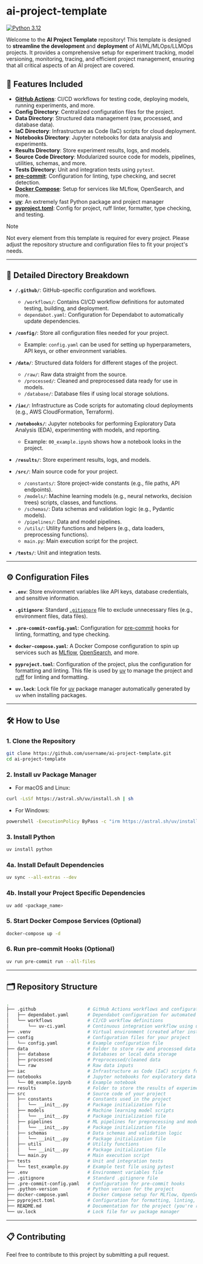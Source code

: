 # ai-project-template

[![Python 3.12](https://img.shields.io/badge/python-3.12-blue.svg)](https://www.python.org/downloads/release/python-3110/)

Welcome to the **AI Project Template** repository! This template is designed to **streamline the development** and **deployment** of AI/ML/MLOps/LLMOps projects. It provides a comprehensive setup for experiment tracking, model versioning, monitoring, tracing, and efficient project management, ensuring that all critical aspects of an AI project are covered.

## 🚀 Features Included

- **[GitHub Actions](https://docs.github.com/en/actions)**: CI/CD workflows for testing code, deploying models, running experiments, and more.
- **Config Directory**: Centralized configuration files for the project.
- **Data Directory**: Structured data management (raw, processed, and database data).
- **IaC Directory**: Infrastructure as Code (IaC) scripts for cloud deployment.
- **Notebooks Directory**: Jupyter notebooks for data analysis and experiments.
- **Results Directory**: Store experiment results, logs, and models.
- **Source Code Directory**: Modularized source code for models, pipelines, utilities, schemas, and more.
- **Tests Directory**: Unit and integration tests using `pytest`.
- **[pre-commit](https://pre-commit.com/)**: Configuration for linting, type checking, and secret detection.
- **[Docker Compose](https://docs.docker.com/compose/)**: Setup for services like MLflow, OpenSearch, and more.
- **[uv](https://docs.astral.sh/uv/)**: An extremely fast Python package and project manager
- **[pyproject.toml](https://pip.pypa.io/en/stable/reference/build-system/pyproject-toml/)**: Config for project, ruff linter, formatter, type checking, and testing.


> [!NOTE]
> Not every element from this template is required for every project. Please adjust the repository structure and configuration files to fit your project's needs.

---

## 📁 Detailed Directory Breakdown

- **`/.github/`**: GitHub-specific configuration and workflows.
  - `/workflows/`: Contains CI/CD workflow definitions for automated testing, building, and deployment.
  - `dependabot.yaml`: Configuration for Dependabot to automatically update dependencies.

- **`/config/`**: Store all configuration files needed for your project.
  - Example: `config.yaml` can be used for setting up hyperparameters, API keys, or other environment variables.

- **`/data/`**: Structured data folders for different stages of the project.
  - `/raw/`: Raw data straight from the source.
  - `/processed/`: Cleaned and preprocessed data ready for use in models.
  - `/database/`: Database files if using local storage solutions.

- **`/iac/`**: Infrastructure as Code scripts for automating cloud deployments (e.g., AWS CloudFormation, Terraform).

- **`/notebooks/`**: Jupyter notebooks for performing Exploratory Data Analysis (EDA), experimenting with models, and reporting.
  - Example: `00_example.ipynb` shows how a notebook looks in the project.

- **`/results/`**: Store experiment results, logs, and models.

- **`/src/`**: Main source code for your project.
  - `/constants/`: Store project-wide constants (e.g., file paths, API endpoints).
  - `/models/`: Machine learning models (e.g., neural networks, decision trees) scripts, classes, and functions.
  - `/schemas/`: Data schemas and validation logic (e.g., Pydantic models).
  - `/pipelines/`: Data and model pipelines.
  - `/utils/`: Utility functions and helpers (e.g., data loaders, preprocessing functions).
  - `main.py`: Main execution script for the project.

- **`/tests/`**: Unit and integration tests.

---

## ⚙️ Configuration Files

- **`.env`**: Store environment variables like API keys, database credentials, and sensitive information.

- **`.gitignore`**: Standard [`.gitignore`](https://git-scm.com/docs/gitignore) file to exclude unnecessary files (e.g., environment files, data files).

- **`.pre-commit-config.yaml`**: Configuration for [pre-commit](https://pre-commit.com/) hooks for linting, formatting, and type checking.

- **`docker-compose.yaml`**: A Docker Compose configuration to spin up services such as [MLflow](https://mlflow.org/), [OpenSearch](https://opensearch.org/), and more.

- **`pyproject.toml`**: Configuration of the project, plus the configuration for formatting and linting. This file is used by [uv](https://docs.astral.sh/uv/) to manage the project and [ruff](https://docs.astral.sh/ruff/) for linting and formatting.

- **`uv.lock`**: Lock file for [uv](https://docs.astral.sh/uv/) package manager automatically generated by `uv` when installing packages.

---

## 🛠️ How to Use

### 1. **Clone the Repository**
```bash
git clone https://github.com/username/ai-project-template.git
cd ai-project-template
```

### 2. **Install uv Package Manager**
- For macOS and Linux:
```bash
curl -LsSf https://astral.sh/uv/install.sh | sh
```
- For Windows:
```bash
powershell -ExecutionPolicy ByPass -c "irm https://astral.sh/uv/install.ps1 | iex"
```

### 3. **Install Python**
```bash
uv install python
```

### 4a. **Install Default Dependencies**
```bash
uv sync --all-extras --dev
```

### 4b. **Install your Project Specific Dependencies**
```bash
uv add <package_name>
```

### 5. **Start Docker Compose Services (Optional)**
```bash
docker-compose up -d
```

### 6. **Run pre-commit Hooks (Optional)**
```bash
uv run pre-commit run --all-files
```


---

## 🗂️ Repository Structure
```bash
.
├── .github                   # GitHub Actions workflows and configuration
│   ├── dependabot.yaml       # Dependabot configuration for automated dependency updates
│   └── workflows             # CI/CD workflow definitions
│       └── uv-ci.yaml        # Continuous integration workflow using uv
├── .venv                     # Virtual environment (created after installation)
├── config                    # Configuration files for your project
│   └── config.yaml           # Example configuration file
├── data                      # Folder to store raw and processed data
│   ├── database              # Databases or local data storage
│   ├── processed             # Preprocessed/cleaned data
│   └── raw                   # Raw data inputs
├── iac                       # Infrastructure as Code (IaC) scripts for cloud deployment
├── notebooks                 # Jupyter notebooks for exploratory data analysis, experiments
│   └── 00_example.ipynb      # Example notebook
├── results                   # Folder to store the results of experiments and models
├── src                       # Source code of your project
│   ├── constants             # Constants used in the project
│   │   └── __init__.py       # Package initialization file
│   ├── models                # Machine learning model scripts
│   │   └── __init__.py       # Package initialization file
│   ├── pipelines             # ML pipelines for preprocessing and modeling
│   │   └── __init__.py       # Package initialization file
│   ├── schemas               # Data schemas and validation logic
│   │   └── __init__.py       # Package initialization file
│   ├── utils                 # Utility functions
│   │   └── __init__.py       # Package initialization file
│   └── main.py               # Main execution script
├── tests                     # Unit and integration tests
│   └── test_example.py       # Example test file using pytest
├── .env                      # Environment variables file
├── .gitignore                # Standard .gitignore file
├── .pre-commit-config.yaml   # Configuration for pre-commit hooks
├── .python-version           # Python version for the project
├── docker-compose.yaml       # Docker Compose setup for MLflow, OpenSearch and related services
├── pyproject.toml            # Configuration for formatting, linting, type-checking, and testing
├── README.md                 # Documentation for the project (you're reading it!)
└── uv.lock                   # Lock file for uv package manager

```

---

## 📋 Contributing
Feel free to contribute to this project by submitting a pull request.
